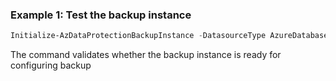 ### Example 1: Test the backup instance 
```powershell
Initialize-AzDataProtectionBackupInstance -DatasourceType AzureDatabaseForPostgreSQL -DatasourceLocation "westus" -PolicyId $polOss[0].Id -DatasourceId "subscriptions/xxxxxx-xxxxxx-xxxx/resourcegroups/Ossrg/providers/Microsoft.DBforPostgreSQL/servers/rishitserver3/databases/postgres" -SecretStoreURI "https://rishitkeyvault3.vault.azure.net/secrets/rishitnewsecre" -SecretStoreType AzureKeyVault

```


The command validates whether the backup instance is ready for configuring backup


